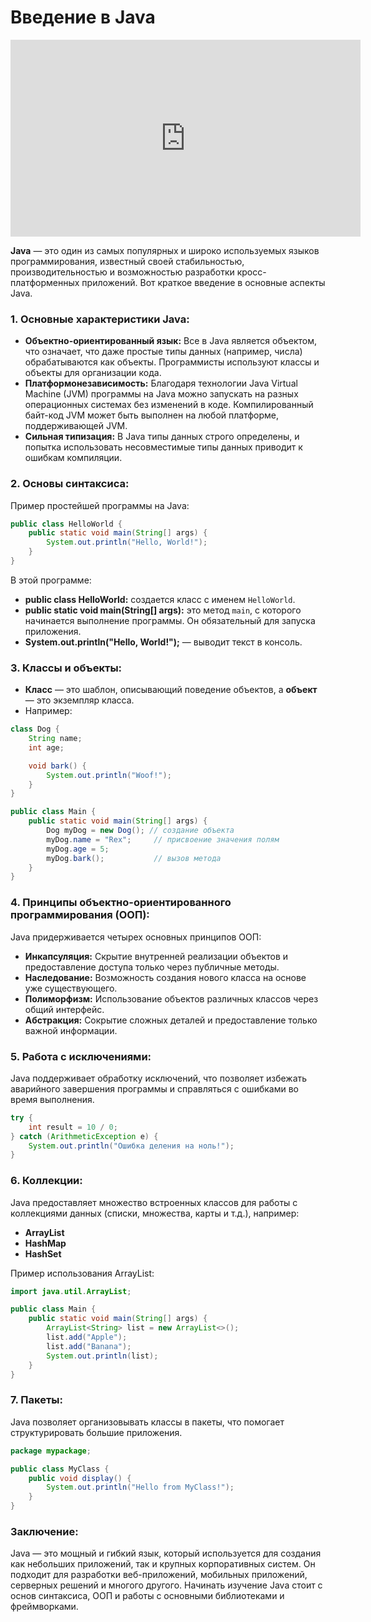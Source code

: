 # Введение в Java

<iframe width="560" height="315" src="https://youtu.be/MaeJLU6k3_c?si=Vj2OCyUS9pszGNeG" frameborder="0" allow="accelerometer; autoplay; clipboard-write; encrypted-media; gyroscope; picture-in-picture" allowfullscreen></iframe>

**Java** — это один из самых популярных и широко используемых языков программирования, известный своей стабильностью, производительностью и возможностью разработки кросс-платформенных приложений. Вот краткое введение в основные аспекты Java.

### 1. **Основные характеристики Java:**
- **Объектно-ориентированный язык:** Все в Java является объектом, что означает, что даже простые типы данных (например, числа) обрабатываются как объекты. Программисты используют классы и объекты для организации кода.
- **Платформонезависимость:** Благодаря технологии Java Virtual Machine (JVM) программы на Java можно запускать на разных операционных системах без изменений в коде. Компилированный байт-код JVM может быть выполнен на любой платформе, поддерживающей JVM.
- **Сильная типизация:** В Java типы данных строго определены, и попытка использовать несовместимые типы данных приводит к ошибкам компиляции.

### 2. **Основы синтаксиса:**
Пример простейшей программы на Java:

```java
public class HelloWorld {
    public static void main(String[] args) {
        System.out.println("Hello, World!");
    }
}
```

В этой программе:
- **public class HelloWorld:** создается класс с именем `HelloWorld`.
- **public static void main(String[] args):** это метод `main`, с которого начинается выполнение программы. Он обязательный для запуска приложения.
- **System.out.println("Hello, World!");** — выводит текст в консоль.

### 3. **Классы и объекты:**
- **Класс** — это шаблон, описывающий поведение объектов, а **объект** — это экземпляр класса.
- Например:

```java
class Dog {
    String name;
    int age;

    void bark() {
        System.out.println("Woof!");
    }
}

public class Main {
    public static void main(String[] args) {
        Dog myDog = new Dog(); // создание объекта
        myDog.name = "Rex";     // присвоение значения полям
        myDog.age = 5;
        myDog.bark();           // вызов метода
    }
}
```

### 4. **Принципы объектно-ориентированного программирования (ООП):**
Java придерживается четырех основных принципов ООП:
- **Инкапсуляция:** Скрытие внутренней реализации объектов и предоставление доступа только через публичные методы.
- **Наследование:** Возможность создания нового класса на основе уже существующего.
- **Полиморфизм:** Использование объектов различных классов через общий интерфейс.
- **Абстракция:** Сокрытие сложных деталей и предоставление только важной информации.

### 5. **Работа с исключениями:**
Java поддерживает обработку исключений, что позволяет избежать аварийного завершения программы и справляться с ошибками во время выполнения.

```java
try {
    int result = 10 / 0;
} catch (ArithmeticException e) {
    System.out.println("Ошибка деления на ноль!");
}
```

### 6. **Коллекции:**
Java предоставляет множество встроенных классов для работы с коллекциями данных (списки, множества, карты и т.д.), например:
- **ArrayList**
- **HashMap**
- **HashSet**

Пример использования ArrayList:
```java
import java.util.ArrayList;

public class Main {
    public static void main(String[] args) {
        ArrayList<String> list = new ArrayList<>();
        list.add("Apple");
        list.add("Banana");
        System.out.println(list);
    }
}
```

### 7. **Пакеты:**
Java позволяет организовывать классы в пакеты, что помогает структурировать большие приложения.

```java
package mypackage;

public class MyClass {
    public void display() {
        System.out.println("Hello from MyClass!");
    }
}
```

### Заключение:
Java — это мощный и гибкий язык, который используется для создания как небольших приложений, так и крупных корпоративных систем. Он подходит для разработки веб-приложений, мобильных приложений, серверных решений и многого другого. Начинать изучение Java стоит с основ синтаксиса, ООП и работы с основными библиотеками и фреймворками.
